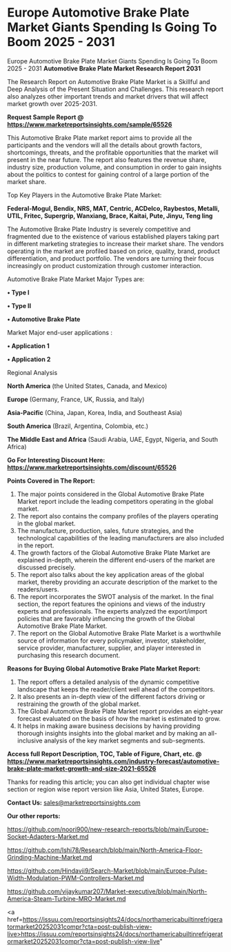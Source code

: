 # Europe Automotive Brake Plate Market Giants Spending Is Going To Boom 2025 - 2031
Europe Automotive Brake Plate Market Giants Spending Is Going To Boom 2025 - 2031
<strong>Automotive Brake Plate Market Research Report 2031</strong>

The Research Report on Automotive Brake Plate Market is a Skillful and Deep Analysis of the Present Situation and Challenges. This research report also analyzes other important trends and market drivers that will affect market growth over 2025-2031.

<strong>Request Sample Report @ <a href=https://www.marketreportsinsights.com/sample/65526>https://www.marketreportsinsights.com/sample/65526</a></strong>

This Automotive Brake Plate market report aims to provide all the participants and the vendors will all the details about growth factors, shortcomings, threats, and the profitable opportunities that the market will present in the near future. The report also features the revenue share, industry size, production volume, and consumption in order to gain insights about the politics to contest for gaining control of a large portion of the market share.

Top Key Players in the Automotive Brake Plate Market:

<strong>Federal-Mogul, Bendix, NRS, MAT, Centric, ACDelco, Raybestos, Metalli, UTIL, Fritec, Supergrip, Wanxiang, Brace, Kaitai, Pute, Jinyu, Teng ling</strong>

The Automotive Brake Plate Industry is severely competitive and fragmented due to the existence of various established players taking part in different marketing strategies to increase their market share. The vendors operating in the market are profiled based on price, quality, brand, product differentiation, and product portfolio. The vendors are turning their focus increasingly on product customization through customer interaction.

Automotive Brake Plate Market Major Types are:

<strong>• Type I

• Type II

• Automotive Brake Plate</strong>

Market Major end-user applications :

<strong>• Application 1

• Application 2</strong>

Regional Analysis

</u><strong><b>North America</b></strong> (the United States, Canada, and Mexico)

<strong><b>Europe </b></strong>(Germany, France, UK, Russia, and Italy)

<strong><b>Asia-Pacific</b></strong> (China, Japan, Korea, India, and Southeast Asia)

<strong><b>South America</b></strong> (Brazil, Argentina, Colombia, etc.)

<strong><b>The Middle East and Africa</b></strong> (Saudi Arabia, UAE, Egypt, Nigeria, and South Africa)

<strong>Go For Interesting Discount Here: <a href=https://www.marketreportsinsights.com/discount/65526>https://www.marketreportsinsights.com/discount/65526</a></strong>

<strong>Points Covered in The Report:</strong>
<ol>
  <li>The major points considered in the Global Automotive Brake Plate Market report include the leading competitors operating in the global market.</li>
  <li>The report also contains the company profiles of the players operating in the global market.</li>
  <li>The manufacture, production, sales, future strategies, and the technological capabilities of the leading manufacturers are also included in the report.</li>
  <li>The growth factors of the Global Automotive Brake Plate Market are explained in-depth, wherein the different end-users of the market are discussed precisely.</li>
  <li>The report also talks about the key application areas of the global market, thereby providing an accurate description of the market to the readers/users.</li>
  <li>The report incorporates the SWOT analysis of the market. In the final section, the report features the opinions and views of the industry experts and professionals. The experts analyzed the export/import policies that are favorably influencing the growth of the Global Automotive Brake Plate Market.</li>
  <li>The report on the Global Automotive Brake Plate Market is a worthwhile source of information for every policymaker, investor, stakeholder, service provider, manufacturer, supplier, and player interested in purchasing this research document.</li>
</ol>
<strong>Reasons for Buying Global Automotive Brake Plate Market Report:</strong>

<ol>
  <li>The report offers a detailed analysis of the dynamic competitive landscape that keeps the reader/client well ahead of the competitors.</li>
  <li>It also presents an in-depth view of the different factors driving or restraining the growth of the global market.</li>
  <li>The Global Automotive Brake Plate Market report provides an eight-year forecast evaluated on the basis of how the market is estimated to grow.</li>
  <li>It helps in making aware business decisions by having providing thorough insights insights into the global market and by making an all-inclusive analysis of the key market segments and sub-segments.</li>
</ol>
<strong>Access full Report Description, TOC, Table of Figure, Chart, etc. @ <a href=https://www.marketreportsinsights.com/industry-forecast/automotive-brake-plate-market-growth-and-size-2021-65526>https://www.marketreportsinsights.com/industry-forecast/automotive-brake-plate-market-growth-and-size-2021-65526</a></strong>


Thanks for reading this article; you can also get individual chapter wise section or region wise report version like Asia, United States, Europe.

<strong>Contact Us:</strong>
sales@marketreportsinsights.com

<strong>Our other reports:</strong>

<a href=https://github.com/noori900/new-research-reports/blob/main/Europe-Socket-Adapters-Market.md>https://github.com/noori900/new-research-reports/blob/main/Europe-Socket-Adapters-Market.md</a>

<a href=https://github.com/Ishi78/Research/blob/main/North-America-Floor-Grinding-Machine-Market.md>https://github.com/Ishi78/Research/blob/main/North-America-Floor-Grinding-Machine-Market.md</a>

<a href=https://github.com/Hindavii9/Search-Market/blob/main/Europe-Pulse-Width-Modulation-PWM-Controllers-Market.md>https://github.com/Hindavii9/Search-Market/blob/main/Europe-Pulse-Width-Modulation-PWM-Controllers-Market.md</a>

<a href=https://github.com/vijaykumar207/Market-executive/blob/main/North-America-Steam-Turbine-MRO-Market.md>https://github.com/vijaykumar207/Market-executive/blob/main/North-America-Steam-Turbine-MRO-Market.md</a>

<a href=https://issuu.com/reportsinsights24/docs/northamericabuiltinrefrigeratormarket20252031compr?cta=post-publish-view-live>https://issuu.com/reportsinsights24/docs/northamericabuiltinrefrigeratormarket20252031compr?cta=post-publish-view-live</a>"
